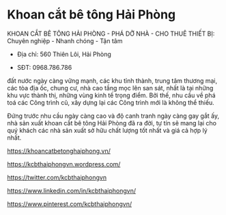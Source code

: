 # Khoan cắt bê tông Hải Phòng

KHOAN CẮT BÊ TÔNG HẢI PHÒNG - PHÁ DỠ NHÀ - CHO THUÊ THIẾT BỊ: Chuyên nghiệp - Nhanh chóng - Tận tâm

- Địa chỉ: 560 Thiên Lôi, Hải Phòng

- SĐT: 0968.786.786

đất nước ngày càng vững mạnh, các khu tỉnh thành, trung tâm thương mại, các tòa địa ốc, chung cư, nhà cao tầng mọc lên san sát, nhất là tại những khu vực thành thị, những vùng kinh tế trọng điểm. Bởi thế, nhu cầu về phá toá các Công trình cũ, xây dựng lại các Công trình mới là không thể thiếu.

Đứng trước nhu cầu ngày càng cao và độ canh tranh ngày càng gay gắt ấy, nhà sản xuất khoan cắt bê tông Hải Phòng đã ra đời, tự tín sẽ mang lại cho quý khách các nhà sản xuất sở hữu chất lượng tốt nhất và giá cả hợp lý nhất.

https://khoancatbetonghaiphong.vn/

https://kcbthaiphongvn.wordpress.com/

https://twitter.com/kcbthaiphongvn

https://www.linkedin.com/in/kcbthaiphongvn/

https://www.pinterest.com/kcbthaiphongvn/
